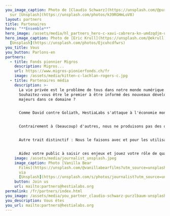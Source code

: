 ```yaml
---
you_image_caption: Photo de [Claudio Schwarz](https://unsplash.com/@purzlbaum)
  sur [Unsplash](https://unsplash.com/photos/k39RGHmLoV8)
layout: partners
title: Partenaires
hero: "**Ensemble**"
hero_image: /assets/media/hl_partners_hero-c-xavi-cabrera-kn-umdzqdjm-unsplash-c.jpeg
hero_image_caption: Photo de [Eric Krull](https://unsplash.com/@ekrull) sur
  [Unsplash](https://unsplash.com/photos/Ejcuhcdfwrs)
you_title: Vous
you_button: Parlons-en
partners:
  - title: Fonds pionnier Migros
    description: Migros...
    url: https://www.migros-pionierfonds.ch/fr
    image: /assets/media/kitten-c-lachlan-rogers-c.jpg
  - title: Partenaires média
    description: >-
      La vie privée est le problème de tous dans notre monde numérique.
      Souhaitez-vous être le premier à être informé des nouveaux développements
      majeurs dans ce domaine ?


      Comme David contre Goliath, HestiaLabs s'attaque à l'économie monopolistique des données, dans l'intérêt de chacun. Avec succès.


      Contrairement à (beaucoup) d'autres, nous ne produisons pas des opinions mais des faits : analyse de données, innovations tangibles, connaissances scientifiques...


      Autre trait distinctif : Nous le faisons avec et pour les utilisateurs de services numériques, pas à leur insu.


      Aidez votre public à saisir ces enjeux et jouez votre rôle de quatrième pouvoir en relayant nos efforts.
    image: /assets/media/journalist_unsplash.jpeg
    image_caption: Photo [Vanilla Bear
      Films](https://unsplash.com/@vanillabearfilms?utm_source=unsplash&utm_medium=referral&utm_content=creditCopyText)
      via
      [Unsplash](https://unsplash.com/s/photos/journalist?utm_source=unsplash&utm_medium=referral&utm_content=creditCopyText)
    button: Join us
    url: mailto:partners@hestialabs.org
permalink: /fr/partners/index.html
you_image: /assets/media/you_partner_claudio-schwarz-purzlbaum-unsplash.jpeg
you_description: Vous êtes
you_url: mailto:partners@hestialabs.org
---
```

